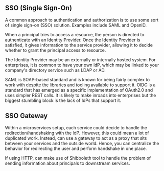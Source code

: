 ## SSO (Single Sign-On)

A common approach to authentication and authorization is to use some sort of single sign-on (SSO) solution. Examples include SAML and OpenID.

When a principal tries to access a resource, the person is directed to authenticate with an Identity Provider. Once the Identity Provider is satisfied, it gives information to the service provider, allowing it to decide whether to grant the principal access to resource.

The Identity Provider may be an externally or internally hosted system. For enterprises, it is common to have your own IdP, which may be linked to your company's directory service such as LDAP or AD.

SAML is SOAP-based standard and is known for being fairly complex to work with despite the libraries and tooling available to support it. OIDC is a standard that has emerged as a specific implementation of OAuth2.0 and uses simpler REST calls. It is likely to make inroads into enterprises but the biggest stumbling block is the lack of IdPs that support it.

## SSO Gateway

Within a microservices setup, each service could decide to handle the redirection/handshaking with the IdP. However, this could mean a lot of duplicated work. Instead, can use a gateway to act as a proxy that sits between your services and the outside world. Hence, you can centralize the behavior for redirecting the user and perform handshake in one place.

If using HTTP, can make use of Shibboleth tool to handle the problem of sending information about principals to downstream services.
